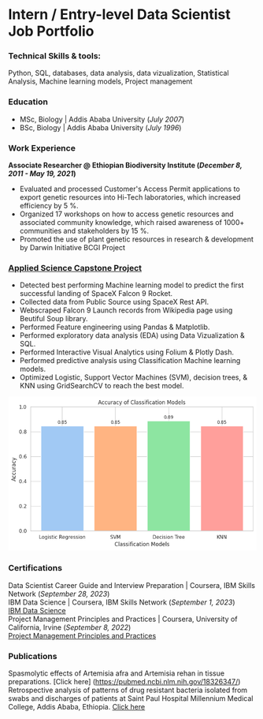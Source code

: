 # Intern / Entry-level Data Scientist Job Portfolio

### Technical Skills & tools: 
Python, SQL, databases, data analysis, data vizualization, Statistical Analysis, Machine learning models, Project management

### Education
* MSc, Biology | Addis Ababa University (_July 2007_) <br>
* BSc, Biology | Addis Ababa University (_July 1996_)

### Work Experience
**Associate Researcher @ Ethiopian Biodiversity Institute (_December 8, 2011 - May 19, 2021_)** <br>
* Evaluated and processed Customer's Access Permit applications to export genetic resources into Hi-Tech laboratories, which increased efficiency by 5 %. <br>
* Organized 17 workshops on how to access genetic resources and associated community knowledge, which raised awareness of 1000+ communities and stakeholders by 15 %. <br>
* Promoted the use of plant genetic resources in research & development by Darwin Initiative BCGI Project
    
### [Applied Science Capstone Project](https://github.com/abiyselassie22/testpro/tree/master)
* Detected best performing Machine learning model to predict the first successful landing of SpaceX Falcon 9 Rocket. <br>
* Collected data from Public Source using SpaceX Rest API. <br>
* Webscraped Falcon 9 Launch records from Wikipedia page using Beutiful Soup library. <br>
* Performed Feature engineering using Pandas & Matplotlib.
* Performed exploratory data analysis (EDA) using Data Vizualization & SQL. <br>
* Performed Interactive Visual Analytics using Folium & Plotly Dash. <br>
* Performed predictive analysis using Classification Machine learning models. <br>
* Optimized Logistic, Support Vector Machines (SVM), decision trees, & KNN using GridSearchCV to reach the best model.

![](/assets/ClassificationModel.png)

### Certifications
Data Scientist Career Guide and Interview Preparation | Coursera, IBM Skills Network (_September 28, 2023_) <br>
IBM Data Science | Coursera, IBM Skills Network (_September 1, 2023_) <br>
[IBM Data Science](https://github.com/abiyselassie22/abiyselassie22.github.io/blob/main/assets/IBMDataSciCoursera.pdf) <br>
Project Management Principles and Practices | Coursera, University of California, Irvine (_September 8, 2022_) <br>
[Project Management Principles and Practices](https://github.com/abiyselassie22/abiyselassie22.github.io/blob/main/assets/ProjectManagement_Coursera.pdf)

### Publications
Spasmolytic effects of Artemisia afra and Artemisia rehan in tissue preparations. [Click here] (https://pubmed.ncbi.nlm.nih.gov/18326347/)
Retrospective analysis of patterns of drug resistant bacteria isolated from swabs and discharges of patients at Saint Paul Hospital Millennium Medical College, Addis Ababa, Ethiopia. [Click here](https://doi.org/10.30574/gscbps.2019.7.3.0047)
